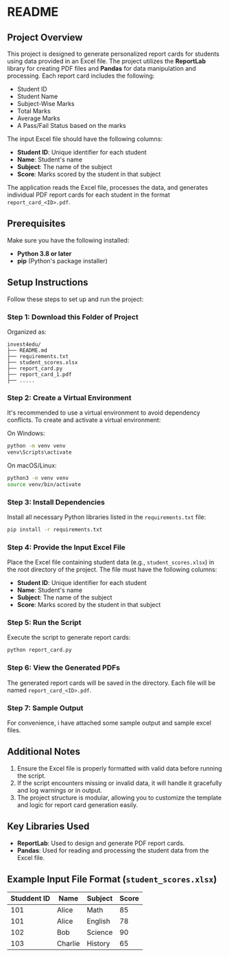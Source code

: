 # README

## Project Overview
This project is designed to generate personalized report cards for students using data provided in an Excel file. The project utilizes the **ReportLab** library for creating PDF files and **Pandas** for data manipulation and processing. Each report card includes the following:
- Student ID
- Student Name
- Subject-Wise Marks
- Total Marks
- Average Marks
- A Pass/Fail Status based on the marks

The input Excel file should have the following columns:
- **Student ID**: Unique identifier for each student
- **Name**: Student's name
- **Subject**: The name of the subject
- **Score**: Marks scored by the student in that subject

The application reads the Excel file, processes the data, and generates individual PDF report cards for each student in the format `report_card_<ID>.pdf`.

## Prerequisites
Make sure you have the following installed:
- **Python 3.8 or later**
- **pip** (Python's package installer)

## Setup Instructions
Follow these steps to set up and run the project:

### Step 1: Download this Folder of  Project
Organized as:
```
invest4edu/
├── README.md
├── requirements.txt
├── student_scores.xlsx
├── report_card.py
├── report_card_1.pdf
├── .....
```

### Step 2: Create a Virtual Environment
It's recommended to use a virtual environment to avoid dependency conflicts. To create and activate a virtual environment:

On Windows:
```bash
python -m venv venv
venv\Scripts\activate
```

On macOS/Linux:
```bash
python3 -m venv venv
source venv/bin/activate
```

### Step 3: Install Dependencies
Install all necessary Python libraries listed in the `requirements.txt` file:
```bash
pip install -r requirements.txt
```

### Step 4: Provide the Input Excel File
Place the Excel file containing student data (e.g., `student_scores.xlsx`) in the root directory of the project. The file must have the following columns:
- **Student ID**: Unique identifier for each student
- **Name**: Student's name
- **Subject**: The name of the subject
- **Score**: Marks scored by the student in that subject

### Step 5: Run the Script
Execute the script to generate report cards:
```bash
python report_card.py
```

### Step 6: View the Generated PDFs
The generated report cards will be saved in the  directory. Each file will be named `report_card_<ID>.pdf`.

### Step 7: Sample Output
For convenience, i have attached some sample output and sample excel files.

## Additional Notes
1. Ensure the Excel file is properly formatted with valid data before running the script.
2. If the script encounters missing or invalid data, it will handle it gracefully and log warnings or in output.
3. The project structure is modular, allowing you to customize the template and logic for report card generation easily.

## Key Libraries Used
- **ReportLab**: Used to design and generate PDF report cards.
- **Pandas**: Used for reading and processing the student data from the Excel file.

## Example Input File Format (`student_scores.xlsx`)
| Studdent ID   | Name      | Subject      | Score |
|---------------|-----------|--------------|-------|
| 101           | Alice     | Math         | 85    |
| 101           | Alice     | English      | 78    |
| 102           | Bob       | Science      | 90    |
| 103           | Charlie   | History      | 65    |

